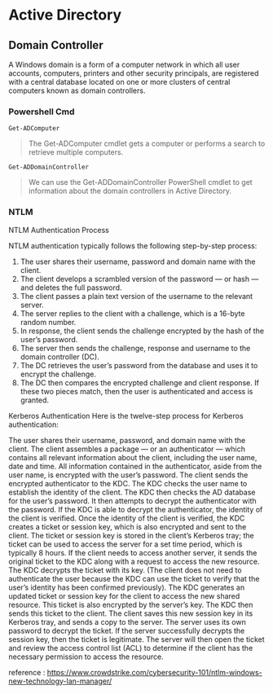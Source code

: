 # Active Directory


## Domain Controller 

A Windows domain is a form of a computer network in which all user accounts, computers, printers and other security principals, are registered with a central database located on one or more clusters of central computers known as domain controllers.

### Powershell Cmd

  ```
  Get-ADComputer 
  ```
  > The Get-ADComputer cmdlet gets a computer or performs a search to retrieve multiple computers.
  ```
  Get-ADDomainController
  ```

  > We can use the Get-ADDomainController PowerShell cmdlet to get information about the domain controllers in Active Directory. 


### NTLM

NTLM Authentication Process

NTLM authentication typically follows the following step-by-step process:

1. The user shares their username, password and domain name with the client.
2. The client develops a scrambled version of the password — or hash — and deletes the full password.
3. The client passes a plain text version of the username to the relevant server.
4. The server replies to the client with a challenge, which is a 16-byte random number.
5. In response, the client sends the challenge encrypted by the hash of the user’s password.
6. The server then sends the challenge, response and username to the domain controller (DC).
7. The DC retrieves the user’s password from the database and uses it to encrypt the challenge.
8. The DC then compares the encrypted challenge and client response. If these two pieces match, then the user is authenticated and access is granted.







Kerberos Authentication
Here is the twelve-step process for Kerberos authentication:

The user shares their username, password, and domain name with the client.
The client assembles a package — or an authenticator — which contains all relevant information about the client, including the user name, date and time. All information contained in the authenticator, aside from the user name, is encrypted with the user’s password.
The client sends the encrypted authenticator to the KDC.
The KDC checks the user name to establish the identity of the client. The KDC then checks the AD database for the user’s password. It then attempts to decrypt the authenticator with the password. If the KDC is able to decrypt the authenticator, the identity of the client is verified.
Once the identity of the client is verified, the KDC creates a ticket or session key, which is also encrypted and sent to the client.
The ticket or session key is stored in the client’s Kerberos tray; the ticket can be used to access the server for a set time period, which is typically 8 hours.
If the client needs to access another server, it sends the original ticket to the KDC along with a request to access the new resource.
The KDC decrypts the ticket with its key. (The client does not need to authenticate the user because the KDC can use the ticket to verify that the user’s identity has been confirmed previously).
The KDC generates an updated ticket or session key for the client to access the new shared resource. This ticket is also encrypted by the server’s key. The KDC then sends this ticket to the client.
The client saves this new session key in its Kerberos tray, and sends a copy to the server.
The server uses its own password to decrypt the ticket.
If the server successfully decrypts the session key, then the ticket is legitimate. The server will then open the ticket and review the access control list (ACL) to determine if the client has the necessary permission to access the resource.




reference : https://www.crowdstrike.com/cybersecurity-101/ntlm-windows-new-technology-lan-manager/
